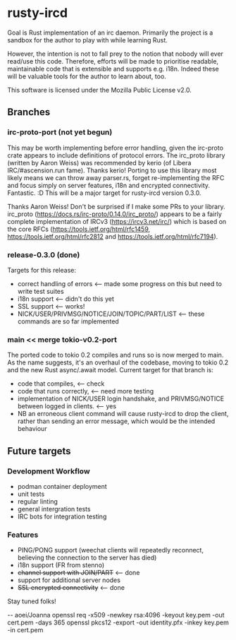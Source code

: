 # rusty-ircd
Goal is Rust implementation of an irc daemon. Primarily the project is a sandbox for the author to play with while learning Rust.

However, the intention is not to fall prey to the notion that nobody will ever read/use this code.
Therefore, efforts will be made to prioritise readable, maintainable code that is extensible and supports e.g. i18n.
Indeed these will be valuable tools for the author to learn about, too.

This software is licensed under the Mozilla Public License v2.0.

## Branches
### irc-proto-port (not yet begun)
This may be worth implementing before error handling, given the irc-proto crate appears to include definitions of protocol errors.
The irc_proto library (written by Aaron Weiss) was recommended by kerio (of Libera IRC/#ascension.run fame). Thanks kerio!
Porting to use this library most likely means we can throw away parser.rs, forget re-implementing the RFC and focus simply on
server features, i18n and encrypted connectivity. Fantastic. :D This will be a major target for rusty-ircd version 0.3.0.

Thanks Aaron Weiss!
Don't be surprised if I make some PRs to your library.
irc_proto (https://docs.rs/irc-proto/0.14.0/irc_proto/) appears to be a fairly
complete implementation of IRCv3 (https://ircv3.net/irc/) which is based on the core RFCs (https://tools.ietf.org/html/rfc1459,
https://tools.ietf.org/html/rfc2812 and https://tools.ietf.org/html/rfc7194).

### release-0.3.0 (done)
Targets for this release:
* correct handling of errors <-- made some progress on this but need to write test suites
* i18n support <-- didn't do this yet
* SSL support <-- works!
* NICK/USER/PRIVMSG/NOTICE/JOIN/TOPIC/PART/LIST <-- these commands are so far implemented

### main << merge tokio-v0.2-port
The ported code to tokio 0.2 compiles and runs so is now merged to main.
As the name suggests, it's an overhaul of the codebase, moving to tokio 0.2 and the new Rust async/.await model.
Current target for that branch is:
* code that compiles, <-- check
* code that runs correctly, <-- need more testing
* implementation of NICK/USER login handshake, and PRIVMSG/NOTICE between logged in clients. <-- yes
* NB an erroneous client command will cause rusty-ircd to drop the client, rather than sending an error message, which would be the intended behaviour

## Future targets
### Development Workflow
* podman container deployment
* unit tests
* regular linting
* general intergration tests
* IRC bots for integration testing

### Features
* PING/PONG support (weechat clients will repeatedly reconnect, believing the connection to the server has died)
* i18n support (FR from stenno)
* ~~channel support with JOIN/PART~~ <-- done
* support for additional server nodes
* ~~SSL encrypted connectivity~~ <-- done

Stay tuned folks!

-- aoei/Joanna
openssl req -x509 -newkey rsa:4096 -keyout key.pem -out cert.pem -days 365
openssl pkcs12 -export -out identity.pfx -inkey key.pem -in cert.pem
